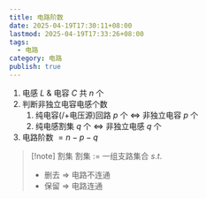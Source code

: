 ```yaml
---
title: 电路阶数
date: 2025-04-19T17:30:11+08:00
lastmod: 2025-04-19T17:33:26+08:00
tags:
  - 电路
category: 电路
publish: true
---
```


1. 电感 $L$ & 电容 $C$ 共 $n$ 个
2. 判断非独立电容电感个数
	1. 纯电容(/+电压源)回路 $p$ 个 $\Leftrightarrow$ 非独立电容 $p$ 个
	2. 纯电感割集 $q$ 个 $\Leftrightarrow$ 非独立电感 $q$ 个
3. 电路阶数 $=n-p-q$

>[!note] 割集
>割集 $:=$ 一组支路集合 $s.t.$
>- 删去 $\Rightarrow$ 电路不连通
>- 保留 $\Rightarrow$ 电路连通

